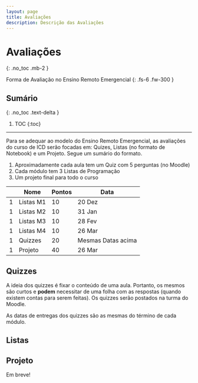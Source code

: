 ```yaml
---
layout: page
title: Avaliações
description: Descrição das Avaliações
---
```


# Avaliações

{: .no_toc .mb-2 }

Forma de Avaliação no Ensino Remoto Emergencial
{: .fs-6 .fw-300 }

## Sumário
{: .no_toc .text-delta }

1. TOC
{:toc}

---

Para se adequar ao modelo do Ensino Remoto Emergencial, as avaliações do curso
de ICD serão focadas em: Quizes, Listas (no formato de Notebook) e um Projeto.
Segue um sumário do formato.

1. Aproximadamente cada aula tem um Quiz com 5 perguntas (no Moodle)
1. Cada módulo tem 3 Listas de Programação
1. Um projeto final para todo o curso

|   | Nome      | Pontos | Data               |
|---|-----------|--------|--------------------|
| 1 | Listas M1 | 10     | 20 Dez             |
| 1 | Listas M2 | 10     | 31 Jan             |
| 1 | Listas M3 | 10     | 28 Fev             |
| 1 | Listas M4 | 10     | 26 Mar             |
| 1 | Quizzes   | 20     | Mesmas Datas acima |
| 1 | Projeto   | 40     | 26 Mar             |

## Quizzes

A ideia dos quizzes é fixar o conteúdo de uma aula. Portanto, os mesmos são
curtos e **podem** necessitar de uma folha com as respostas (quando existem
contas para serem feitas). Os quizzes serão postados na turma do Moodle.

As datas de entregas dos quizzes são as mesmas do término de cada módulo.

## Listas



## Projeto

Em breve!
